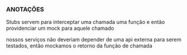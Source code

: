 ### ANOTAÇÕES
Stubs servem para interceptar uma chamada uma função
e então providenciar um mock para aquele chamado

nossos serviços não deveriam depender de uma api externa para serem testados, então mockamos o retorno da função de chamada
